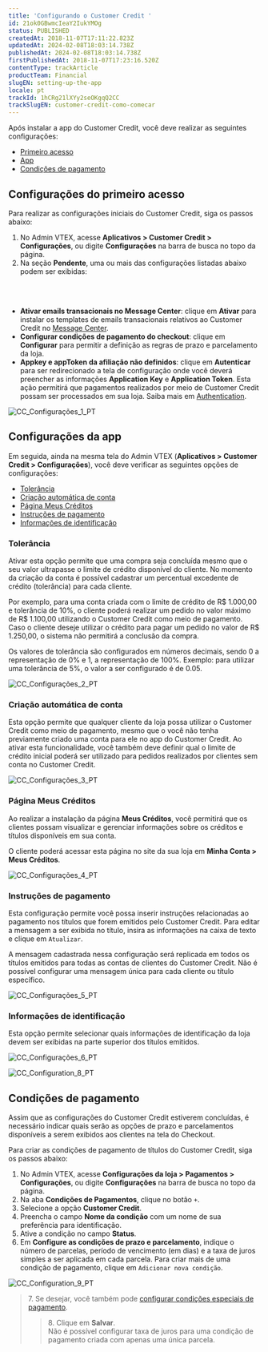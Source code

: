 ```yaml
---
title: 'Configurando o Customer Credit '
id: 21ok0GBwmcIeaY2IukYMOg
status: PUBLISHED
createdAt: 2018-11-07T17:11:22.823Z
updatedAt: 2024-02-08T18:03:14.738Z
publishedAt: 2024-02-08T18:03:14.738Z
firstPublishedAt: 2018-11-07T17:23:16.520Z
contentType: trackArticle
productTeam: Financial
slugEN: setting-up-the-app
locale: pt
trackId: 1hCRg21lXYy2seOKgqQ2CC
trackSlugEN: customer-credit-como-comecar
---
```


Após instalar a app do Customer Credit, você deve realizar as seguintes configurações:

- [Primeiro acesso](#configuracoes-do-primeiro-acesso)
- [App](#configuracoes-da-app) 
- [Condições de pagamento](#condicoes-de-pagamento)

## Configurações do primeiro acesso

Para realizar as configurações iniciais do Customer Credit, siga os passos abaixo:

1. No Admin VTEX, acesse __Aplicativos > Customer Credit > Configurações__, ou digite __Configurações__ na barra de busca no topo da página.
2. Na seção __Pendente__, uma ou mais das configurações listadas abaixo podem ser exibidas:
<br>
<ul>
<br>
    	<li><b>Ativar emails transacionais no Message Center</b>: clique em <b>Ativar</b> para instalar os templates de emails transacionais relativos ao Customer Credit no <a href="https://help.vtex.com/pt/tutorial/conhecendo-o-message-center--tutorials_84">Message Center</a>.</li>
    	<li><b>Configurar condições de pagamento do checkout</b>: clique em <b>Configurar</b> para permitir a definição as regras de prazo e parcelamento da loja.</li>
  	<li><b>Appkey e appToken da afiliação não definidos</b>: clique em <b>Autenticar</b> para ser redirecionado a tela de configuração onde você deverá preencher as informações <b>Application Key</b> e <b>Application Token</b>. Esta ação permitirá que pagamentos realizados por meio de Customer Credit possam ser processados em sua loja. Saiba mais em <a href="https://developers.vtex.com/docs/guides/authentication">Authentication</a>.</li>
</ul>

![CC_Configurações_1_PT](//images.ctfassets.net/alneenqid6w5/6cDl5QeEatvpLW3kYxV7Yd/b1505293c33db8cd9f7d8cf1d7802496/CC_Configura__es_1_PT.JPG)

## Configurações da app

Em seguida, ainda na mesma tela do Admin VTEX (__Aplicativos > Customer Credit > Configurações__), você deve verificar as seguintes opções de configurações:

- [Tolerância](#tolerancia)
- [Criação automática de conta](#criacao-automatica-de-conta) 
- [Página Meus Créditos](#pagina-meus-creditos)
- [Instruções de pagamento](#instrucoes-de-pagamento)
- [Informações de identificação](#informacoes-de-identificacao)

### Tolerância

Ativar esta opção permite que uma compra seja concluída mesmo que o seu valor ultrapasse o limite de crédito disponível do cliente. No momento da criação da conta é possível cadastrar um percentual excedente de crédito (tolerância) para cada cliente.

Por exemplo, para uma conta criada com o limite de crédito de R$ 1.000,00 e tolerância de 10%, o cliente poderá realizar um pedido no valor máximo de R$ 1.100,00 utilizando o Customer Credit como meio de pagamento. Caso o cliente deseje utilizar o crédito para pagar um pedido no valor de R$ 1.250,00, o sistema não permitirá a conclusão da compra.

<div class="alert alert-warning">
Os valores de tolerância são configurados em números decimais, sendo 0 a representação de 0% e 1, a representação de 100%. Exemplo: para utilizar uma tolerância de 5%, o valor a ser configurado é de 0.05.
</div>

![CC_Configurações_2_PT](//images.ctfassets.net/alneenqid6w5/3kjEQ2OblMKqwumNWSFnSt/1fde698cc193dda7e6ed82de51f7c19e/CC_Configura__es_2_PT.JPG)

### Criação automática de conta 

Esta opção permite que qualquer cliente da loja possa utilizar o Customer Credit como meio de pagamento, mesmo que o você não tenha previamente criado uma conta para ele no app do Customer Credit. Ao ativar esta funcionalidade, você também deve definir qual o limite de crédito inicial poderá ser utilizado para pedidos realizados por clientes sem conta no Customer Credit.

![CC_Configurações_3_PT](//images.ctfassets.net/alneenqid6w5/1TX1ArtNwm8toa84UqNCHZ/692229716909844ecc30b605e629301e/CC_Configura__es_3_PT.JPG)

### Página Meus Créditos

Ao realizar a instalação da página __Meus Créditos__, você permitirá que os clientes possam visualizar e gerenciar informações sobre os créditos e títulos disponíveis em sua conta.

O cliente poderá acessar esta página no site da sua loja em __Minha Conta > Meus Créditos__.

![CC_Configurações_4_PT](//images.ctfassets.net/alneenqid6w5/59SuH9h84mmgaHmcDB2Bbl/8bf45b5c1708a3861ea92a729c2b9d22/CC_Configura__es_4_PT.JPG)

### Instruções de pagamento  

Esta configuração permite você possa inserir instruções relacionadas ao pagamento nos títulos que forem emitidos pelo Customer Credit. Para editar a mensagem a ser exibida no título, insira as informações na caixa de texto e clique em `Atualizar`.

<div class="alert alert-warning">
A mensagem cadastrada nessa configuração será replicada em todos os títulos emitidos para todas as contas de clientes do Customer Credit. Não é possível configurar uma mensagem única para cada cliente ou título específico.
</div>

![CC_Configurações_5_PT](//images.ctfassets.net/alneenqid6w5/6UkZi827KKQqH8Yk1mmPKj/b2c97be162320e8ed8ef2da3729ecedd/CC_Configura__es_5_PT.JPG)

### Informações de identificação

Esta opção permite selecionar quais informações de identificação da loja devem ser exibidas na parte superior dos títulos emitidos.

![CC_Configurações_6_PT](//images.ctfassets.net/alneenqid6w5/6ADAtBnrZQS6sCzkwPSqFt/d85d0bf4bf69a520f923844d36f304bb/CC_Configura__es_6_PT.JPG)

![CC_Configuration_8_PT](//images.ctfassets.net/alneenqid6w5/54WcXTGpAGppAyGxxoa8gx/ec7b597cdf26bc9aeb17012047849f44/CC_Configuration_8_PT.JPG)

## Condições de pagamento 

Assim que as configurações do Customer Credit estiverem concluídas, é necessário indicar quais serão as opções de prazo e parcelamentos disponíveis a serem exibidos aos clientes na tela do Checkout.

Para criar as condições de pagamento de títulos do Customer Credit, siga os passos abaixo:

1. No Admin VTEX, acesse __Configurações da loja > Pagamentos > Configurações__, ou digite __Configurações__ na barra de busca no topo da página.
2. Na aba __Condições de Pagamentos__, clique no botão `+`.
3. Selecione a opção __Customer Credit__.
4. Preencha o campo __Nome da condição__ com um nome de sua preferência para identificação.
5. Ative a condição no campo __Status__.
6. Em __Configure as condições de prazo e parcelamento__, indique o número de parcelas, período de vencimento (em dias) e a taxa de juros simples a ser aplicada em cada parcela. Para criar mais de uma condição de pagamento, clique em `Adicionar nova condição`.

![CC_Configuration_9_PT](//images.ctfassets.net/alneenqid6w5/3P3JMnSiAPXNprYvgaNFNh/337edcc2678c80f6e1504def51efceaf/CC_Configuration_9_PT.JPG)

<blockquote><ui>7. Se desejar, você também pode <a href="https://help.vtex.com/pt/tutorial/condicoes-especiais--tutorials_456">configurar condições especiais de pagamento</a>.</ui>

<blockquote><ui>8. Clique em <b>Salvar</b>.</ui>

<div class="alert alert-warning">
Não é possível configurar taxa de juros para uma condição de pagamento criada com apenas uma única parcela. 
</div>
